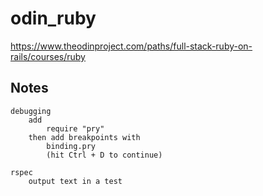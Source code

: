 # odin_ruby

https://www.theodinproject.com/paths/full-stack-ruby-on-rails/courses/ruby

## Notes

```
debugging 
    add
        require "pry"
    then add breakpoints with 
        binding.pry 
        (hit Ctrl + D to continue)

rspec
    output text in a test
        
```